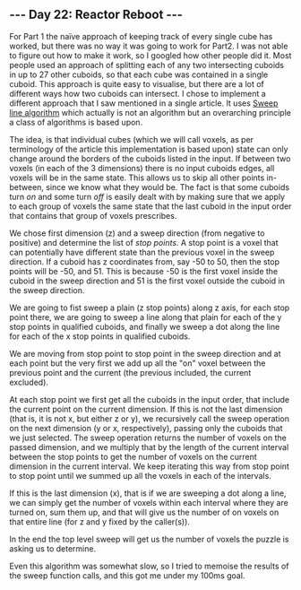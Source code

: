 ## --- Day 22: Reactor Reboot ---

For Part 1 the naïve approach of keeping track of every single cube has worked, but there was no way it was going to work for Part2. I was not able to figure out how to make it work, so I googled how other people did it. Most people used an approach of splitting each of any two intersecting cuboids in up to 27 other cuboids, so that each cube was contained in a single cuboid. This approach is quite easy to visualise, but there are a lot of different ways how two cuboids can intersect. I chose to implement a different approach that I saw mentioned in a single article. It uses [Sweep line algorithm](https://en.wikipedia.org/wiki/Sweep_line_algorithm) which actually is not an algorithm but an overarching principle a class of algorithms is based upon.

The idea, is that individual cubes (which we will call voxels, as per terminology of the article this implementation is based upon) state can only change around the borders of the cuboids listed in the input. If between two voxels (in each of the 3 dimensions) there is no input cuboids edges, all voxels will be in the same state. This allows us to skip all other points in-between, since we know what they would be. The fact is that some cuboids turn *on* and some turn *off* is easily dealt with by making sure that we apply to each group of voxels the same state that the last cuboid in the input order that contains that group of voxels prescribes.

We chose first dimension (z) and a sweep direction (from negative to positive) and determine the list of *stop points*. A stop point is a voxel that can potentially have different state than the previous voxel in the sweep direction. If a cuboid has z coordinates from, say -50 to 50, then the stop points will be -50, and 51. This is because -50 is the first voxel inside the cuboid in the sweep direction and 51 is the first voxel outside the cuboid in the sweep direction.

We are going to fist sweep a plain (z stop points) along z axis, for each stop point there, we are going to sweep a line along that plain for each of the y stop points in qualified cuboids, and finally we sweep a dot along the line for each of the x stop points in qualified cuboids.

We are moving from stop point to stop point in the sweep direction and at each point but the very first we add up all the "on" voxel between the previous point and the current (the previous included, the current excluded).

At each stop point we first get all the cuboids in the input order, that include the current point on the current dimension. If this is not the last dimension (that is, it is not x, but either z or y), we recursively call the sweep operation on the next dimension (y or x, respectively), passing only the cuboids that we just selected. The sweep operation returns the number of voxels on the passed dimension, and we multiply that by the length of the current interval between the stop points to get the number of voxels on the current dimension in the current interval. We keep iterating this way from stop point to stop point until we summed up all the voxels in each of the intervals.

If this is the last dimension (x), that is if we are sweeping a dot along a line, we can simply get the number of voxels within each interval where they are turned on, sum them up, and that will give us the number of on voxels on that entire line (for z and y fixed by the caller(s)).

In the end the top level sweep will get us the number of voxels the puzzle is asking us to determine.

Even this algorithm was somewhat slow, so I tried to memoise the results of the sweep function calls, and this got me under my 100ms goal.
